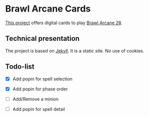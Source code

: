 # Brawl Arcane Cards
[This project](https://maximejannot.github.io/brawlarcanecards/#id_fourth_playerone) offers digital cards to play [Brawl Arcane 28](https://brettfp.itch.io/brawl-arcane-28).


## Technical presentation
The project is based on [Jekyll](https://jekyllrb.com/). It is a static site.
No use of cookies.


## Todo-list
 - [x] Add popin for spell selection
 - [x] Add popin for phase order
 - [ ] Add/Remove a minion
 - [ ] Add popin for spell detail

